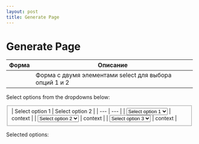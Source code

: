 ```yaml
---
layout: post
title: Generate Page
---
```


# Generate Page


| Форма | Описание |
| --- | --- |
|  | Форма с двумя элементами select для выбора опций 1 и 2 |




Select options from the dropdowns below:
<form>
  <fieldset>
| Select option 1 | Select option 2 |
| --- | --- |
| <select name="option1"><option value="">Select option 1</option><option value="Value 1">Value 1</option><option value="Value 2">Value 2</option><option value="Value 3">Value 3</option></select> | context |
| <select name="option2"><option value="">Select option 2</option><option value="Value 4">Value 4</option><option value="Value 5">Value 5</option><option value="Value 6">Value 6</option></select> | context |
| <select name="option3"><option value="">Select option 3</option><option value="Value 7">Value 7</option><option value="Value 8">Value 8</option><option value="Value 9">Value 9</option></select> | context |
    
  </fieldset>
</form>


Selected options: <span id="selected-options"></span>

<script>
  // Get the select elements
  const option1 = document.querySelector('select[name="option1"]');
  const option2 = document.querySelector('select[name="option2"]');
  const option3 = document.querySelector('select[name="option3"]');

  // Get the span element for displaying selected options
  const selectedOptions = document.querySelector('#selected-options');

  // Add event listeners to the select elements
  option1.addEventListener('change', updateSelectedOptions);
  option2.addEventListener('change', updateSelectedOptions);
  option3.addEventListener('change', updateSelectedOptions);

  // Function to update the selected options
  function updateSelectedOptions() {
    // Get the selected values
    const value1 = option1.value;
    const value2 = option2.value;
    const value3 = option3.value;

    // Update the text of the span element with the selected values
    selectedOptions.textContent = `${value1}, ${value2}, ${value3}`;
  }
</script>
